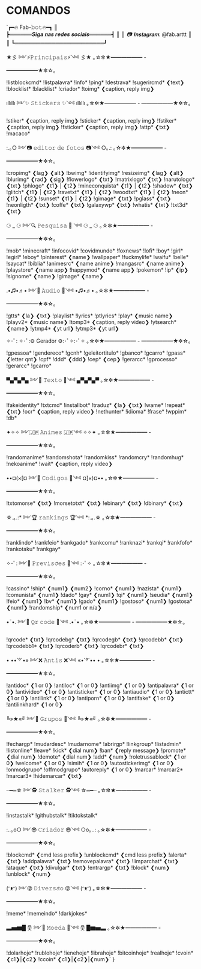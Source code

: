 # COMANDOS

`┏━🔥 Fab-𝚋𝚘𝚝🔥━┓
║                                                                                                       
┣══════𝑺𝒊𝒈𝒂 𝒏𝒂𝒔 𝒓𝒆𝒅𝒆𝒔 𝒔𝒐𝒄𝒊𝒂𝒊𝒔══════┫
║
║ _📷 𝐈𝐧𝐬𝐭𝐚𝐠𝐫𝐚𝐦:_ @fab.arttt
║
║
┗════════════════════════┛ 

★彡 ༻⚡𝙿𝚛𝚒𝚗𝚌𝚒𝚙𝚊𝚒𝚜⚡༺ 彡★
｡☆✼★━━━━━━ - ━━━━━━★✼☆｡

!listblockcmd*
!listpalavra*
!info*
!ping*
!destrava*
!sugerircmd* ❮text❯
!blocklist*
!blacklist*
!criador*
!toimg* ❮caption, reply img❯


ıllıllı ༻✨ 𝚂𝚝𝚒𝚌𝚔𝚎𝚛𝚜 ✨༺ ıllıllı
｡☆✼★━━━━━━ - ━━━━━━★✼☆｡

!stiker* ❮caption, reply img❯
!sticker* ❮caption, reply img❯
!fstiker* ❮caption, reply img❯
!fsticker* ❮caption, reply img❯
!attp* ❮txt❯
!macaco*


:.｡○ ༻📷 𝚎𝚍𝚒𝚝𝚘𝚛 𝚍𝚎 𝚏𝚘𝚝𝚘𝚜 📷༺ ○｡.:
｡☆✼★━━━━━━ - ━━━━━━★✼☆｡

!cropimg* ❮lag❯ ❮alt❯
!bwimg*
!identifyimg*
!resizeimg* ❮lag❯ ❮alt❯
!blurimg* ❮rad❯ ❮sig❯
!flowerlogo* ❮txt❯
!matrixlogo* ❮txt❯
!narutologo* ❮txt❯
!phlogo* ❮t1❯ | ❮t2❯
!mineconquista* ❮t1❯ | ❮t2❯
!shadow* ❮txt❯
!glitch* ❮t1❯ | ❮t2❯
!ravetxt* ❮t1❯ | ❮t2❯
!woodtxt* ❮t1❯ | ❮t2❯
!neon* ❮t1❯ | ❮t2❯
!sunset* ❮t1❯ | ❮t2❯
!gimage* ❮txt❯
!pglass* ❮txt❯
!neonligth* ❮txt❯
!coffe* ❮txt❯
!galaxywp* ❮txt❯
!whatis* ❮txt❯
!txt3d* ❮txt❯

⚆ _ ⚆ ༻🔍 𝙿𝚎𝚜𝚚𝚞𝚒𝚜𝚊 🔎 ༺ ⚆ _ ⚆
｡☆✼★━━━━━━ - ━━━━━━★✼☆｡

!mob*
!minecraft*
!infocovid*
!covidmundo*
!foxnews*
!lofi*
!boy*
!girl*
!egirl*
!eboy*
!pinterest* ❮name❯
!wallpaper*
!fuckmylife*
!waifu*
!belle*
!saycat*
!biblia*
!animesrc* ❮name anime❯
!mangasrc* ❮name anime❯
!playstore* ❮name app❯
!happymod* ❮name app❯
!pokemon*
!ip* ❮ip❯
!signome* ❮name❯
!gimage* ❮name❯


.•♫•♬• ༻🎵 𝙰𝚞𝚍𝚒𝚘 🎵༺ •♫•♬•
｡☆✼★━━━━━━ - ━━━━━━★✼☆｡

!gtts* ❮la❯ ❮txt❯
!playlist*
!lyrics*
!ptlyrics*
!play* ❮music name❯
!playv2* ❮music name❯
!tomp3* ❮caption, reply video❯
!ytsearch* ❮name❯
!ytmp4* ❮yt url❯
!ytmp3* ❮yt url❯


✧･ﾟ: ✧･ﾟ:⚙️ Gerador ⚙️:･ﾟ✧:･ﾟ✧
｡☆✼★━━━━━━ - ━━━━━━★✼☆｡

!gpessoa*
!gendereco*
!gcnh*
!geleitortitulo*
!gbanco*
!gcarro*
!gpass* ❮letter qnt❯
!cpf*
!ddd* ❮ddd❯
!cep* ❮cep❯
!gerarcc*
!gprocesso*
!gerarcc*
!gcarro*


▀▄▀▄▀▄ ༻🧾 𝚃𝚎𝚡𝚝𝚘 🧾༺ ▄▀▄▀▄▀
｡☆✼★━━━━━━ - ━━━━━━★✼☆｡

!fakeidentity*
!txtcmd*
!installbot*
!traduz* ❮la❯ ❮txt❯
!wame*
!repeat* ❮txt❯
!ocr* ❮caption, reply video❯
!nethunter*
!idioma*
!frase*
!wppim*
!db*


✦✧✧ ༻🇯🇵 𝙰𝚗𝚒𝚖𝚎𝚜 🇯🇵༺ ✧✧✦
｡☆✼★━━━━━━ - ━━━━━━★✼☆｡

!randomanime*
!randomshota*
!randomkiss*
!randomcry*
!randomhug*
!nekoanime*
!wait* ❮caption, reply video❯


••¤(×[¤ ༻👾 𝙲𝚘𝚍𝚒𝚐𝚘𝚜 👾༺ ¤]×)¤••
｡☆✼★━━━━━━ - ━━━━━━★✼☆｡

!txtomorse* ❮txt❯
!morsetotxt* ❮txt❯
!ebinary* ❮txt❯
!dbinary* ❮txt❯


☆.｡.:* ༻🏆 𝚛𝚊𝚗𝚔𝚒𝚗𝚐𝚜 🏆༺ *:.｡.☆
｡☆✼★━━━━━━ - ━━━━━━★✼☆｡

!ranklindo*
!rankfeio*
!rankgado*
!rankcomu*
!ranknazi*
!rankqi*
!rankfofo*
!rankotaku*
!rankgay*


✧･ﾟ: ༻🔮 𝙿𝚛𝚎𝚟𝚒𝚜𝚘̃𝚎𝚜 🔮༺ :･ﾟ✧
｡☆✼★━━━━━━ - ━━━━━━★✼☆｡

!cassino*
!ship* ❮num1❯ ❮num2❯
!corno* ❮num1❯
!nazista* ❮num1❯
!comunista* ❮num1❯
!dado*
!gay* ❮num1❯
!qi* ❮num1❯
!seudia* ❮num1❯
!feio* ❮num1❯
!bv* ❮num1❯
!gado* ❮num1❯
!gostoso* ❮num1❯
!gostosa* ❮num1❯
!randomship* ❮num1 or n/a❯


•¯•. ༻📱 𝚀𝚛 𝚌𝚘𝚍𝚎 📱༺ .•¯•
｡☆✼★━━━━━━ - ━━━━━━★✼☆｡

!qrcode* ❮txt❯
!qrcodebg* ❮txt❯
!qrcodegb* ❮txt❯
!qrcodebb* ❮txt❯
!qrcodebb1* ❮txt❯
!qrcoderb* ❮txt❯
!qrcodebr* ❮txt❯

• ••´º´•» ༻❌ 𝙰𝚗𝚝𝚒𝚜 ❌༺ «•´º´•• •
｡☆✼★━━━━━━ - ━━━━━━★✼☆｡

!antidoc* ❮1 or 0❯
!antiloc* ❮1 or 0❯
!antiimg* ❮1 or 0❯
!antipalavra* ❮1 or 0❯
!antivideo* ❮1 or 0❯
!antisticker* ❮1 or 0❯
!antiaudio* ❮1 or 0❯
!antictt* ❮1 or 0❯
!antilink* ❮1 or 0❯
!antiporn* ❮1 or 0❯
!antifake* ❮1 or 0❯
!antilinkhard* ❮1 or 0❯


╚»★«╝ ༻👥 𝙶𝚛𝚞𝚙𝚘𝚜 👥༺ ╚»★«╝
｡☆✼★━━━━━━ - ━━━━━━★✼☆｡

!fechargp*
!mudardesc*
!mudarnome*
!abrirgp*
!linkgroup*
!listadmin*
!listonline*
!leave*
!kick* ❮dial num❯
!ban* ❮reply message❯
!promote* ❮dial num❯
!demote* ❮dial num❯
!add* ❮num❯
!roletrussablock* ❮1 or 0❯
!welcome* ❮1 or 0❯
!simih* ❮1 or 0❯
!autostickerimg* ❮1 or 0❯
!onmodgrupo*
!offmodgrupo*
!autoreply* ❮1 or 0❯
!marcar*
!marcar2*
!marcar3*
!hidemarcar* ❮txt❯


┈━═☆ ༻🕵️ 𝚂𝚝𝚊𝚕𝚔𝚎𝚛 🕵️༺ ☆═━┈
｡☆✼★━━━━━━ - ━━━━━━★✼☆｡

!instastalk* <name>
!githubstalk* <name>
!tiktokstalk* <name>



:..｡o○ ༻😎 𝙲𝚛𝚒𝚊𝚍𝚘𝚛 😎༺ ○o｡..:
｡☆✼★━━━━━━ - ━━━━━━★✼☆｡

!blockcmd* ❮cmd less prefix❯
!unblockcmd* ❮cmd less prefix❯
!alerta* ❮txt❯
!addpalavra* ❮txt❯
!removepalavra* ❮txt❯
!limparchat* ❮txt❯
!ataque* ❮txt❯
!divulgar* ❮txt❯
!entrargp* ❮txt❯
!block* ❮num❯
!unblock* ❮num❯


(ᵔᴥᵔ) ༻😝 𝙳𝚒𝚟𝚎𝚛𝚜𝚊̃𝚘 😝༺ (ᵔᴥᵔ)
｡☆✼★━━━━━━ - ━━━━━━★✼☆｡

!meme*
!memeindo*
!darkjokes*


▃▅▆█ 웃 ༻💱 𝙼𝚘𝚎𝚍𝚊 💱༺ 웃 █▆▅▃
｡☆✼★━━━━━━ - ━━━━━━★✼☆｡

!dolarhoje*
!rublohoje*
!ienehoje*
!librahoje*
!bitcoinhoje*
!realhoje*
!cvoin* ❮c1❯|❮c2❯
!ccoin* ❮c1❯|❮c2❯|❮num❯`
}
